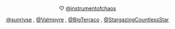 <p align="center"> ♡  <a href="https://github.com/instrumentofchaos">@instrumentofchaos</a>
<p align="center"> <a href="https://github.com/sunrivse">@sunrivse</a> , <a href="https://github.com/Valmpyre">@Valmpyre</a> , <a href="https://github.com/BigTerraco">@BigTerraco</a> , <a href="https://github.com/StargazingCountlessStar">@StargazingCountlessStar</a>
